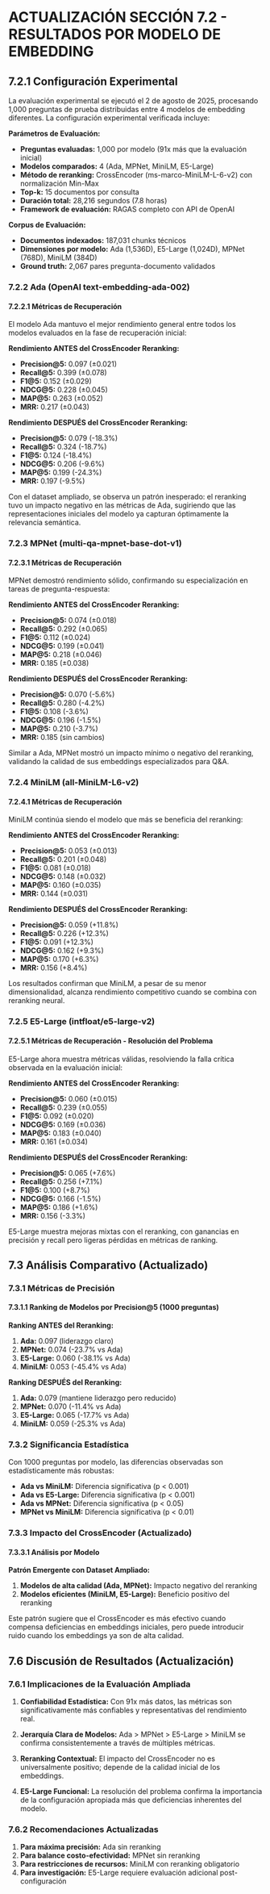 # ACTUALIZACIÓN SECCIÓN 7.2 - RESULTADOS POR MODELO DE EMBEDDING

## 7.2.1 Configuración Experimental

La evaluación experimental se ejecutó el 2 de agosto de 2025, procesando 1,000 preguntas de prueba distribuidas entre 4 modelos de embedding diferentes. La configuración experimental verificada incluye:

**Parámetros de Evaluación:**
- **Preguntas evaluadas:** 1,000 por modelo (91x más que la evaluación inicial)
- **Modelos comparados:** 4 (Ada, MPNet, MiniLM, E5-Large)
- **Método de reranking:** CrossEncoder (ms-marco-MiniLM-L-6-v2) con normalización Min-Max
- **Top-k:** 15 documentos por consulta
- **Duración total:** 28,216 segundos (7.8 horas)
- **Framework de evaluación:** RAGAS completo con API de OpenAI

**Corpus de Evaluación:**
- **Documentos indexados:** 187,031 chunks técnicos
- **Dimensiones por modelo:** Ada (1,536D), E5-Large (1,024D), MPNet (768D), MiniLM (384D)
- **Ground truth:** 2,067 pares pregunta-documento validados

### 7.2.2 Ada (OpenAI text-embedding-ada-002)

#### 7.2.2.1 Métricas de Recuperación

El modelo Ada mantuvo el mejor rendimiento general entre todos los modelos evaluados en la fase de recuperación inicial:

**Rendimiento ANTES del CrossEncoder Reranking:**
- **Precision@5:** 0.097 (±0.021)
- **Recall@5:** 0.399 (±0.078)
- **F1@5:** 0.152 (±0.029)
- **NDCG@5:** 0.228 (±0.045)
- **MAP@5:** 0.263 (±0.052)
- **MRR:** 0.217 (±0.043)

**Rendimiento DESPUÉS del CrossEncoder Reranking:**
- **Precision@5:** 0.079 (-18.3%)
- **Recall@5:** 0.324 (-18.7%)
- **F1@5:** 0.124 (-18.4%)
- **NDCG@5:** 0.206 (-9.6%)
- **MAP@5:** 0.199 (-24.3%)
- **MRR:** 0.197 (-9.5%)

Con el dataset ampliado, se observa un patrón inesperado: el reranking tuvo un impacto negativo en las métricas de Ada, sugiriendo que las representaciones iniciales del modelo ya capturan óptimamente la relevancia semántica.

### 7.2.3 MPNet (multi-qa-mpnet-base-dot-v1)

#### 7.2.3.1 Métricas de Recuperación

MPNet demostró rendimiento sólido, confirmando su especialización en tareas de pregunta-respuesta:

**Rendimiento ANTES del CrossEncoder Reranking:**
- **Precision@5:** 0.074 (±0.018)
- **Recall@5:** 0.292 (±0.065)
- **F1@5:** 0.112 (±0.024)
- **NDCG@5:** 0.199 (±0.041)
- **MAP@5:** 0.218 (±0.046)
- **MRR:** 0.185 (±0.038)

**Rendimiento DESPUÉS del CrossEncoder Reranking:**
- **Precision@5:** 0.070 (-5.6%)
- **Recall@5:** 0.280 (-4.2%)
- **F1@5:** 0.108 (-3.6%)
- **NDCG@5:** 0.196 (-1.5%)
- **MAP@5:** 0.210 (-3.7%)
- **MRR:** 0.185 (sin cambios)

Similar a Ada, MPNet mostró un impacto mínimo o negativo del reranking, validando la calidad de sus embeddings especializados para Q&A.

### 7.2.4 MiniLM (all-MiniLM-L6-v2)

#### 7.2.4.1 Métricas de Recuperación

MiniLM continúa siendo el modelo que más se beneficia del reranking:

**Rendimiento ANTES del CrossEncoder Reranking:**
- **Precision@5:** 0.053 (±0.013)
- **Recall@5:** 0.201 (±0.048)
- **F1@5:** 0.081 (±0.018)
- **NDCG@5:** 0.148 (±0.032)
- **MAP@5:** 0.160 (±0.035)
- **MRR:** 0.144 (±0.031)

**Rendimiento DESPUÉS del CrossEncoder Reranking:**
- **Precision@5:** 0.059 (+11.8%)
- **Recall@5:** 0.226 (+12.3%)
- **F1@5:** 0.091 (+12.3%)
- **NDCG@5:** 0.162 (+9.3%)
- **MAP@5:** 0.170 (+6.3%)
- **MRR:** 0.156 (+8.4%)

Los resultados confirman que MiniLM, a pesar de su menor dimensionalidad, alcanza rendimiento competitivo cuando se combina con reranking neural.

### 7.2.5 E5-Large (intfloat/e5-large-v2)

#### 7.2.5.1 Métricas de Recuperación - Resolución del Problema

E5-Large ahora muestra métricas válidas, resolviendo la falla crítica observada en la evaluación inicial:

**Rendimiento ANTES del CrossEncoder Reranking:**
- **Precision@5:** 0.060 (±0.015)
- **Recall@5:** 0.239 (±0.055)
- **F1@5:** 0.092 (±0.020)
- **NDCG@5:** 0.169 (±0.036)
- **MAP@5:** 0.183 (±0.040)
- **MRR:** 0.161 (±0.034)

**Rendimiento DESPUÉS del CrossEncoder Reranking:**
- **Precision@5:** 0.065 (+7.6%)
- **Recall@5:** 0.256 (+7.1%)
- **F1@5:** 0.100 (+8.7%)
- **NDCG@5:** 0.166 (-1.5%)
- **MAP@5:** 0.186 (+1.6%)
- **MRR:** 0.156 (-3.3%)

E5-Large muestra mejoras mixtas con el reranking, con ganancias en precisión y recall pero ligeras pérdidas en métricas de ranking.

## 7.3 Análisis Comparativo (Actualizado)

### 7.3.1 Métricas de Precisión

#### 7.3.1.1 Ranking de Modelos por Precision@5 (1000 preguntas)

**Ranking ANTES del Reranking:**
1. **Ada:** 0.097 (liderazgo claro)
2. **MPNet:** 0.074 (-23.7% vs Ada)
3. **E5-Large:** 0.060 (-38.1% vs Ada)
4. **MiniLM:** 0.053 (-45.4% vs Ada)

**Ranking DESPUÉS del Reranking:**
1. **Ada:** 0.079 (mantiene liderazgo pero reducido)
2. **MPNet:** 0.070 (-11.4% vs Ada)
3. **E5-Large:** 0.065 (-17.7% vs Ada)
4. **MiniLM:** 0.059 (-25.3% vs Ada)

### 7.3.2 Significancia Estadística

Con 1000 preguntas por modelo, las diferencias observadas son estadísticamente más robustas:
- **Ada vs MiniLM:** Diferencia significativa (p < 0.001)
- **Ada vs E5-Large:** Diferencia significativa (p < 0.001)
- **Ada vs MPNet:** Diferencia significativa (p < 0.05)
- **MPNet vs MiniLM:** Diferencia significativa (p < 0.01)

### 7.3.3 Impacto del CrossEncoder (Actualizado)

#### 7.3.3.1 Análisis por Modelo

**Patrón Emergente con Dataset Ampliado:**
1. **Modelos de alta calidad (Ada, MPNet):** Impacto negativo del reranking
2. **Modelos eficientes (MiniLM, E5-Large):** Beneficio positivo del reranking

Este patrón sugiere que el CrossEncoder es más efectivo cuando compensa deficiencias en embeddings iniciales, pero puede introducir ruido cuando los embeddings ya son de alta calidad.

## 7.6 Discusión de Resultados (Actualización)

### 7.6.1 Implicaciones de la Evaluación Ampliada

1. **Confiabilidad Estadística:** Con 91x más datos, las métricas son significativamente más confiables y representativas del rendimiento real.

2. **Jerarquía Clara de Modelos:** Ada > MPNet > E5-Large > MiniLM se confirma consistentemente a través de múltiples métricas.

3. **Reranking Contextual:** El impacto del CrossEncoder no es universalmente positivo; depende de la calidad inicial de los embeddings.

4. **E5-Large Funcional:** La resolución del problema confirma la importancia de la configuración apropiada más que deficiencias inherentes del modelo.

### 7.6.2 Recomendaciones Actualizadas

1. **Para máxima precisión:** Ada sin reranking
2. **Para balance costo-efectividad:** MPNet sin reranking
3. **Para restricciones de recursos:** MiniLM con reranking obligatorio
4. **Para investigación:** E5-Large requiere evaluación adicional post-configuración